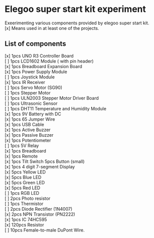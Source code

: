 # Elegoo super start kit experiment

Exeerimenting various components provided by elegoo super start kit.   
[x] Means used in at least one of the projects.

## List of components 

[x] 1pcs UNO R3 Controller Board   
[ ] 1pcs LCD1602 Module ( with pin header)  
[x] 1pcs Breadboard Expansion Board   
[x] 1pcs Power Supply Module     
[ ] 1pcs Joystick Module    
[x] 1pcs IR Receiver    
[ ] 1pcs Servo Motor (SG90)   
[ ] 1pcs Stepper Motor    
[ ] 1pcs ULN2003 Stepper Motor Driver Board    
[ ] 1pcs Ultrasonic Sensor    
[ ] 1pcs DHT11 Temperature and Humidity Module   
[x] 1pcs 9V Battery with DC    
[x] 1pcs 65 Jumper Wire   
[x] 1pcs USB Cable   
[x] 1pcs Active Buzzer   
[x] 1pcs Passive Buzzer    
[x] 1pcs Potentiometer    
[ ] 1pcs 5V Relay   
[x] 1pcs Breadboard   
[x] 1pcs Remote   
[x] 1pcs Tilt Switch 5pcs Button (small)   
[x] 1pcs 4 digit 7-segment Display   
[x] 5pcs Yellow LED   
[x] 5pcs Blue LED   
[x] 5pcs Green LED   
[x] 5pcs Red LED   
[ ] 1pcs RGB LED   
[ ] 2pcs Photo resistor   
[ ] 1pcs Thermistor   
[ ] 2pcs Diode Rectifier (1N4007)   
[x] 2pcs NPN Transistor (PN2222)   
[x] 1pcs IC 74HC595   
[x] 120pcs Resistor   
[ ] 10pcs Female-to-male DuPont Wire.   
